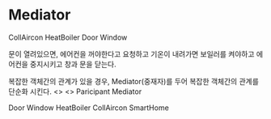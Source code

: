 # Mediator

CollAircon    HeatBoiler    Door    Window

문이 열려있으면, 에어컨을 꺼야한다고 요청하고
기온이 내려가면 보일러를 켜야하고 에어컨을 중지시키고 창과 문을 닫는다.

복잡한 객체간의 관계가 있을 경우,
Mediator(중재자)를 두어 복잡한 객체간의 관계를 단순화 시킨다.
        <<abstract>>                        <<interface>>
         Paricipant                         Mediator

Door  Window  HeatBoiler  CollAircon        SmartHome












